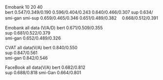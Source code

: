 
Emobank         10                            20                  40                     
bert        0.547/0.349/0.190         0.596/0.404/0.243     0.640/0.466/0.307
sup         0.634/
smi-gan
smi-sup     0.659/0.465/0.346         0.651/0.489/0.382　   0.668/0.512/0.391


Emobank           all data (V/A/D)
bert             0.671/0.509/0.355                             
sup              0.681/0.522/0.379    
smi-gan          0.652/0.489/0.326


CVAT             all data(V/A)
bert              0.840/0.550                              
sup               0.847/0.561     
smi-gan           0.842/0.546



FaceBook       all data(V/A)
bert            0.682/0.812    
sup             0.688/0.818
smi-Gan         0.664/0.801







